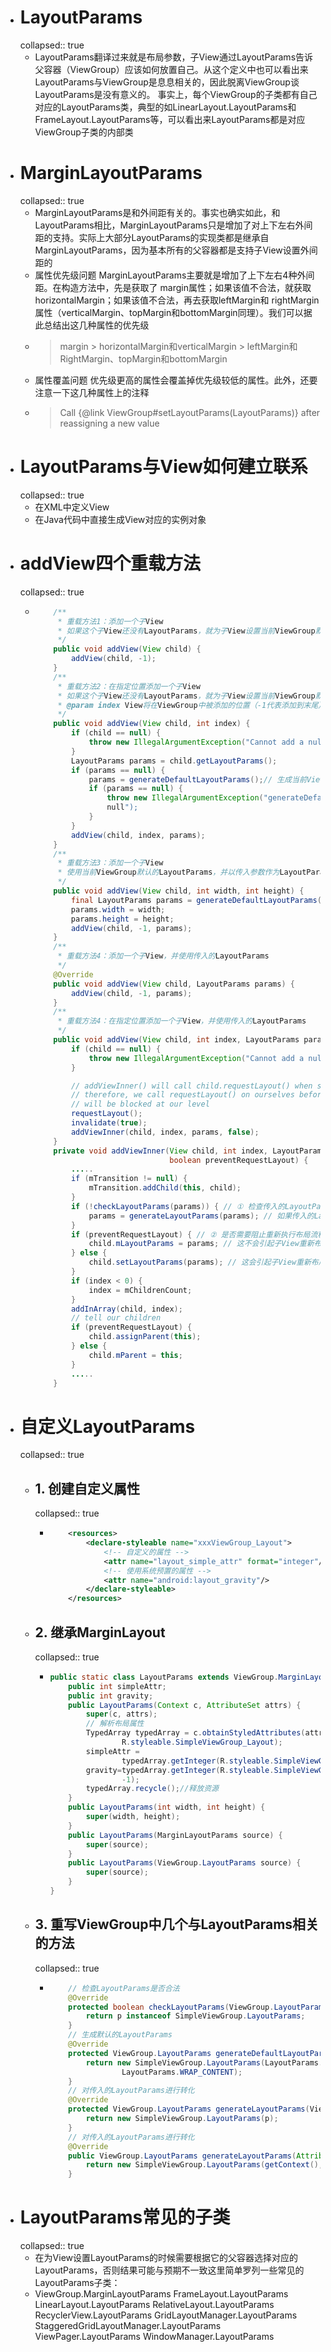 - # LayoutParams
  collapsed:: true
	- LayoutParams翻译过来就是布局参数，子View通过LayoutParams告诉父容器（ViewGroup）应该如何放置自己。从这个定义中也可以看出来LayoutParams与ViewGroup是息息相关的，因此脱离ViewGroup谈LayoutParams是没有意义的。
	  事实上，每个ViewGroup的子类都有自己对应的LayoutParams类，典型的如LinearLayout.LayoutParams和
	  FrameLayout.LayoutParams等，可以看出来LayoutParams都是对应ViewGroup子类的内部类
- # MarginLayoutParams
  collapsed:: true
	- MarginLayoutParams是和外间距有关的。事实也确实如此，和LayoutParams相比，MarginLayoutParams只是增加了对上下左右外间距的支持。实际上大部分LayoutParams的实现类都是继承自MarginLayoutParams，因为基本所有的父容器都是支持子View设置外间距的
	- 属性优先级问题 MarginLayoutParams主要就是增加了上下左右4种外间距。在构造方法中，先是获取了
	  margin属性；如果该值不合法，就获取horizontalMargin；如果该值不合法，再去获取leftMargin和
	  rightMargin属性（verticalMargin、topMargin和bottomMargin同理）。我们可以据此总结出这几种属性的优先级
	- >margin > horizontalMargin和verticalMargin > leftMargin和RightMargin、topMargin和bottomMargin
	- 属性覆盖问题 优先级更高的属性会覆盖掉优先级较低的属性。此外，还要注意一下这几种属性上的注释
	- >Call {@link ViewGroup#setLayoutParams(LayoutParams)} after reassigning a new value
- # LayoutParams与View如何建立联系
  collapsed:: true
	- 在XML中定义View
	- 在Java代码中直接生成View对应的实例对象
- # addView四个重载方法
  collapsed:: true
	- ```java
	      /**
	       * 重载方法1：添加一个子View
	       * 如果这个子View还没有LayoutParams，就为子View设置当前ViewGroup默认的LayoutParams
	       */
	      public void addView(View child) {
	          addView(child, -1);
	      }
	      /**
	       * 重载方法2：在指定位置添加一个子View
	       * 如果这个子View还没有LayoutParams，就为子View设置当前ViewGroup默认的LayoutParams
	       * @param index View将在ViewGroup中被添加的位置（-1代表添加到末尾）
	       */
	      public void addView(View child, int index) {
	          if (child == null) {
	              throw new IllegalArgumentException("Cannot add a null child view to a ViewGroup");
	          }
	          LayoutParams params = child.getLayoutParams();
	          if (params == null) {
	              params = generateDefaultLayoutParams();// 生成当前ViewGroup默认的LayoutParams
	              if (params == null) {
	                  throw new IllegalArgumentException("generateDefaultLayoutParams() cannot return
	                  null");
	              }
	          }
	          addView(child, index, params);
	      }
	      /**
	       * 重载方法3：添加一个子View
	       * 使用当前ViewGroup默认的LayoutParams，并以传入参数作为LayoutParams的width和height
	       */
	      public void addView(View child, int width, int height) {
	          final LayoutParams params = generateDefaultLayoutParams(); // 生成当前ViewGroup默认的LayoutParams
	          params.width = width;
	          params.height = height;
	          addView(child, -1, params);
	      }
	      /**
	       * 重载方法4：添加一个子View，并使用传入的LayoutParams
	       */
	      @Override
	      public void addView(View child, LayoutParams params) {
	          addView(child, -1, params);
	      }
	      /**
	       * 重载方法4：在指定位置添加一个子View，并使用传入的LayoutParams
	       */
	      public void addView(View child, int index, LayoutParams params) {
	          if (child == null) {
	              throw new IllegalArgumentException("Cannot add a null child view to a ViewGroup");
	          }
	  
	          // addViewInner() will call child.requestLayout() when setting the new LayoutParams
	          // therefore, we call requestLayout() on ourselves before, so that the child's request
	          // will be blocked at our level
	          requestLayout();
	          invalidate(true);
	          addViewInner(child, index, params, false);
	      }
	      private void addViewInner(View child, int index, LayoutParams params,
	                                boolean preventRequestLayout) {
	          .....
	          if (mTransition != null) {
	              mTransition.addChild(this, child);
	          }
	          if (!checkLayoutParams(params)) { // ① 检查传入的LayoutParams是否合法
	              params = generateLayoutParams(params); // 如果传入的LayoutParams不合法，将进行转化操作
	          }
	          if (preventRequestLayout) { // ② 是否需要阻止重新执行布局流程
	              child.mLayoutParams = params; // 这不会引起子View重新布局（onMeasure->onLayout->onDraw）
	          } else {
	              child.setLayoutParams(params); // 这会引起子View重新布局（onMeasure->onLayout->onDraw）
	          }
	          if (index < 0) {
	              index = mChildrenCount;
	          }
	          addInArray(child, index);
	          // tell our children
	          if (preventRequestLayout) {
	              child.assignParent(this);
	          } else {
	              child.mParent = this;
	          }
	          .....
	      }
	  ```
- # 自定义LayoutParams
  collapsed:: true
	- ## 1. 创建自定义属性
	  collapsed:: true
		- ```xml
		      <resources>
		          <declare-styleable name="xxxViewGroup_Layout">
		              <!-- 自定义的属性 -->
		              <attr name="layout_simple_attr" format="integer"/>
		              <!-- 使用系统预置的属性 -->
		              <attr name="android:layout_gravity"/>
		          </declare-styleable>
		      </resources>
		  ```
	- ## 2. 继承MarginLayout
	  collapsed:: true
		- ```java
		  public static class LayoutParams extends ViewGroup.MarginLayoutParams {
		      public int simpleAttr;
		      public int gravity;
		      public LayoutParams(Context c, AttributeSet attrs) {
		          super(c, attrs);
		          // 解析布局属性
		          TypedArray typedArray = c.obtainStyledAttributes(attrs,
		                  R.styleable.SimpleViewGroup_Layout);
		          simpleAttr =
		                  typedArray.getInteger(R.styleable.SimpleViewGroup_Layout_layout_simple_attr, 0);
		          gravity=typedArray.getInteger(R.styleable.SimpleViewGroup_Layout_android_layout_gravity,
		                  -1);
		          typedArray.recycle();//释放资源
		      }
		      public LayoutParams(int width, int height) {
		          super(width, height);
		      }
		      public LayoutParams(MarginLayoutParams source) {
		          super(source);
		      }
		      public LayoutParams(ViewGroup.LayoutParams source) {
		          super(source);
		      }
		  }
		  
		  ```
	- ## 3. 重写ViewGroup中几个与LayoutParams相关的方法
	  collapsed:: true
		- ```java
		      // 检查LayoutParams是否合法
		      @Override
		      protected boolean checkLayoutParams(ViewGroup.LayoutParams p) {
		          return p instanceof SimpleViewGroup.LayoutParams;
		      }
		      // 生成默认的LayoutParams
		      @Override
		      protected ViewGroup.LayoutParams generateDefaultLayoutParams() {
		          return new SimpleViewGroup.LayoutParams(LayoutParams.MATCH_PARENT,
		                  LayoutParams.WRAP_CONTENT);
		      }
		      // 对传入的LayoutParams进行转化
		      @Override
		      protected ViewGroup.LayoutParams generateLayoutParams(ViewGroup.LayoutParams p) {
		          return new SimpleViewGroup.LayoutParams(p);
		      }
		      // 对传入的LayoutParams进行转化
		      @Override
		      public ViewGroup.LayoutParams generateLayoutParams(AttributeSet attrs) {
		          return new SimpleViewGroup.LayoutParams(getContext(), attrs);
		      }
		  ```
- # LayoutParams常见的子类
  collapsed:: true
	- 在为View设置LayoutParams的时候需要根据它的父容器选择对应的LayoutParams，否则结果可能与预期不一致这里简单罗列一些常见的LayoutParams子类：
	- ViewGroup.MarginLayoutParams
	  FrameLayout.LayoutParams
	  LinearLayout.LayoutParams
	  RelativeLayout.LayoutParams
	  RecyclerView.LayoutParams
	  GridLayoutManager.LayoutParams
	  StaggeredGridLayoutManager.LayoutParams
	  ViewPager.LayoutParams
	  WindowManager.LayoutParams